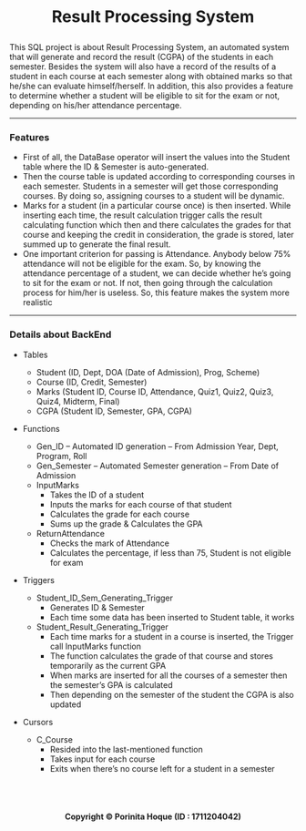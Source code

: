 # <p align="center"> Result Processing System </p>

This SQL project is about Result Processing System, an automated system that will generate and record the result (CGPA) of the students in each semester. Besides the system will  also have a record of the results of a student in each course at each semester along with obtained marks so that he/she can evaluate himself/herself. In addition, this also provides a feature to determine whether a student will be eligible to sit for the exam or not, depending on his/her attendance percentage.

<hr>

### Features
- First of all, the DataBase operator will insert the values into the Student table where the ID & Semester is auto-generated.
- Then the course table is updated according to corresponding courses in each semester. Students in a semester will get those corresponding courses. By doing so, assigning courses to a student will be dynamic.
- Marks for a student (in a particular course once) is then inserted. While inserting each time, the result calculation trigger calls the result calculating function which then and there calculates the grades for that course and keeping the credit in consideration, the grade is stored, later summed up to generate the final result.
- One important criterion for passing is Attendance. Anybody below 75% attendance will not be eligible for the exam. So, by knowing the attendance percentage of a student, we can decide whether he’s going to sit for the exam or not. If not, then going through the calculation process for him/her is useless. So, this feature makes the system more realistic

<hr>

### Details about BackEnd
- Tables
  - Student (ID, Dept, DOA (Date of Admission), Prog, Scheme)
  - Course (ID, Credit, Semester)
  - Marks (Student ID, Course ID, Attendance, Quiz1, Quiz2, Quiz3, Quiz4, Midterm, Final)
  - CGPA (Student ID, Semester, GPA, CGPA)

- Functions
  - Gen_ID – Automated ID generation – From Admission Year, Dept, Program, Roll 
  - Gen_Semester – Automated Semester generation – From Date of Admission
  - InputMarks
    - Takes the ID of a student
    - Inputs the marks for each course of that student
    - Calculates the grade for each course
    - Sums up the grade & Calculates the GPA
  - ReturnAttendance
    - Checks the mark of Attendance
    - Calculates the percentage, if less than 75, Student is not eligible for exam

- Triggers
  - Student_ID_Sem_Generating_Trigger
    - Generates ID & Semester 
    - Each time some data has been inserted to Student table, it works
  - Student_Result_Generating_Trigger
    - Each time marks for a student in a course is inserted, the Trigger call InputMarks function
    - The function calculates the grade of that course and stores temporarily as the current GPA
    - When marks are inserted for all the courses of a semester then the semester’s GPA is calculated
    - Then depending on the semester of the student the CGPA is also updated

- Cursors
  - C_Course
    - Resided into the last-mentioned function
    - Takes input for each course
    - Exits when there’s no course left for a student in a semester


<br>
<br>

#### <p align="center"> Copyright © Porinita Hoque (ID : 1711204042) </p>
